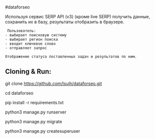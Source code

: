 #dataforseo

Используя сервис SERP API (v3) (кроме live SERP) получить данные, сохранить их в базу, результаты отобразить в браузере.

     Пользователь:
    - выбирает поисковую систему
    - выбирает регион поиска 
    - вводит ключевое слово
    - отправляет запрос

    Отображение статуса поставленных задач и результатов по ним.
    
## Cloning & Run:

git clone https://github.com/lsujh/dataforseo.git

cd dataforseo

pip install -r requirements.txt

python3 manage.py runserver

python3 manage.py migrate

python3 manage.py createsuperuser
